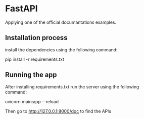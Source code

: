 # FastAPI
Applying one of the official documantations examples.

## Installation process
install the dependencies using the following command:

pip install -r requirements.txt

## Running the app
After installing requirements.txt run the server using the following command: 


uvicorn main:app --reload 


Then go to http://127.0.0.1:8000/doc to find the APIs

